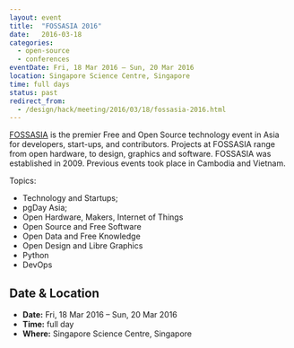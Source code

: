 ```yaml
---
layout: event
title:  "FOSSASIA 2016"
date:   2016-03-18
categories:
  - open-source
  - conferences
eventDate: Fri, 18 Mar 2016 – Sun, 20 Mar 2016
location: Singapore Science Centre, Singapore
time: full days
status: past
redirect_from:
  - /design/hack/meeting/2016/03/18/fossasia-2016.html
---
```


[FOSSASIA](http://2016.fossasia.org/) is the premier Free and Open Source technology event in Asia for developers, start-ups, and contributors. Projects at FOSSASIA range from open hardware, to design, graphics and software. FOSSASIA was established in 2009. Previous events took place in Cambodia and Vietnam.

Topics:

- Technology and Startups;
- pgDay Asia;
- Open Hardware, Makers, Internet of Things
- Open Source and Free Software
- Open Data and Free Knowledge
- Open Design and Libre Graphics
- Python
- DevOps


## Date & Location

- **Date:** Fri, 18 Mar 2016 – Sun, 20 Mar 2016
- **Time:** full day
- **Where:** Singapore Science Centre, Singapore
